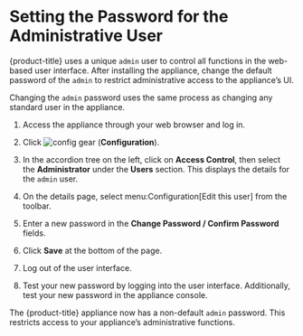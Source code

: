 # Setting the Password for the Administrative User

{product-title} uses a unique `admin` user to control all functions in
the web-based user interface. After installing the appliance, change the
default password of the `admin` to restrict administrative access to the
appliance’s UI.

Changing the `admin` password uses the same process as changing any
standard user in the appliance.

1.  Access the appliance through your web browser and log in.

2.  Click ![config gear](config-gear.png) (**Configuration**).

3.  In the accordion tree on the left, click on **Access Control**, then
    select the **Administrator** under the **Users** section. This
    displays the details for the `admin` user.

4.  On the details page, select menu:Configuration\[Edit this user\]
    from the toolbar.

5.  Enter a new password in the **Change Password / Confirm Password**
    fields.

6.  Click **Save** at the bottom of the page.

7.  Log out of the user interface.

8.  Test your new password by logging into the user interface.
    Additionally, test your new password in the appliance console.

The {product-title} appliance now has a non-default `admin` password.
This restricts access to your appliance’s administrative functions.
